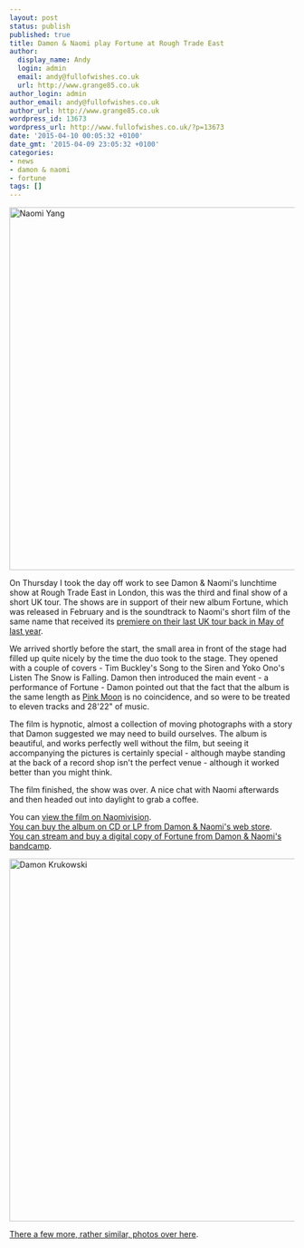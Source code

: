 ```yaml
---
layout: post
status: publish
published: true
title: Damon & Naomi play Fortune at Rough Trade East
author:
  display_name: Andy
  login: admin
  email: andy@fullofwishes.co.uk
  url: http://www.grange85.co.uk
author_login: admin
author_email: andy@fullofwishes.co.uk
author_url: http://www.grange85.co.uk
wordpress_id: 13673
wordpress_url: http://www.fullofwishes.co.uk/?p=13673
date: '2015-04-10 00:05:32 +0100'
date_gmt: '2015-04-09 23:05:32 +0100'
categories:
- news
- damon & naomi
- fortune
tags: []
---
```

<p><a href="https://www.flickr.com/photos/grange85/16903508769" title="Naomi Yang by Andy Aldridge, on Flickr"><img class="aligncenter" src="https://farm8.staticflickr.com/7595/16903508769_3da77289d7_z.jpg" width="639" height="640" alt="Naomi Yang"></a></p>
<p>On Thursday I took the day off work to see Damon & Naomi's lunchtime show at Rough Trade East in London, this was the third and final show of a short UK tour. The shows are in support of their new album Fortune, which was released in February and is the soundtrack to Naomi's short film of the same name that received its <a href="/2014/05/damon-and-naomi-at-cafe-oto-18th-may-2014/" title="Damon & Naomi at Café Oto, 18 May 2014">premiere on their last UK tour back in May of last year</a>.</p>
<p>We arrived shortly before the start, the small area in front of the stage had filled up quite nicely by the time the duo took to the stage. They opened with a couple of covers - Tim Buckley's Song to the Siren and Yoko Ono's Listen The Snow is Falling. Damon then introduced the main event - a performance of Fortune - Damon pointed out that the fact that the album is the same length as <a href="http://en.wikipedia.org/wiki/Pink_Moon">Pink Moon</a> is no coincidence, and so were to be treated to eleven tracks and 28'22" of music.</p>
<p>The film is hypnotic, almost a collection of moving photographs with a story that Damon suggested we may need to build ourselves. The album is beautiful, and works perfectly well without the film, but seeing it accompanying the pictures is certainly special - although maybe standing at the back of a record shop isn't the perfect venue - although it worked better than you might think.</p>
<p>The film finished, the show was over. A nice chat with Naomi afterwards and then headed out into daylight to grab a coffee.</p>
<p>You can <a href="http://www.naomivision.com/shortfilm#1">view the film on Naomivision</a>.<br />
<a href="http://www.20-20-20.com/store/damon-naomi-fortune">You can buy the album on CD or LP from Damon & Naomi's web store</a>.<br />
<a href="https://damonandnaomi.bandcamp.com/album/fortune">You can stream and buy a digital copy of Fortune from Damon & Naomi's bandcamp</a>.</p>
<p><a class="aligncenter" href="https://www.flickr.com/photos/grange85/16903508979" title="Damon Krukowski by Andy Aldridge, on Flickr"><img src="https://farm9.staticflickr.com/8743/16903508979_aedba52c67_z.jpg" width="639" height="640" alt="Damon Krukowski"></a></p>
<p><a href="https://www.flickr.com/photos/grange85/sets/72157649532502063">There a few more, rather similar, photos over here</a>.</p>
